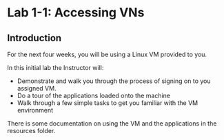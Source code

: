 # Lab 1-1: Accessing VNs

## Introduction

For the next four weeks, you will be using a Linux VM provided to you.

In this initial lab the Instructor will:
- Demonstrate and walk you through the process of signing on to you assigned VM.
- Do a tour of the applications loaded onto the machine
- Walk through a few simple tasks to get you familiar with the VM environment

There is some documentation on using the VM and the applications in the resources folder.